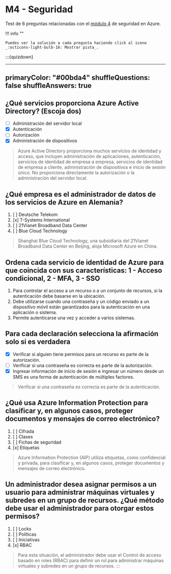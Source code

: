 # M4 - Seguridad

Test de 6 preguntas relacionadas con el [módulo 4](../apuntes/modulo-4.md) de seguridad en Azure.

!!! info ""

    Puedes ver la solución a cada pregunta haciendo click al icono _:octicons-light-bulb-16: Mostrar pista_.

:::{quizdown}

---
primaryColor: "#00bda4"
shuffleQuestions: false
shuffleAnswers: true
---

## ¿Qué servicios proporciona Azure Active Directory? (Escoja dos)

- [ ] Administración del servidor local
- [x] Autenticación
- [ ] Autorización
- [x] Administración de dispositivos

> Azure Active Directory proporciona muchos servicios de identidad y acceso, que incluyen administración de aplicaciones, autenticación, servicios de identidad de empresa a empresa, servicios de identidad de empresa a cliente, administración de dispositivos e inicio de sesión único. No proporciona directamente la autorización o la administración del servidor local.

## ¿Qué empresa es el administrador de datos de los servicios de Azure en Alemania?

1. [ ] Deutsche Telekom
2. [x] T-Systems International
3. [ ] 21Vianet Broadband Data Center
4. [ ] Blue Cloud Technology

> Shanghai Blue Cloud Technology, una subsidiaria del 21Vianet Broadband Data Center en  Beijing, aloja Microsoft Azure en China.

## Ordena cada servicio de identidad de Azure para que coincida con sus características: 1 - Acceso condicional, 2 - MFA, 3 - SSO

1. Para controlar el acceso a un recurso o a un conjunto de recursos, si la autenticación debe basarse en la ubicación.
2. Debe utilizarse cuando una contraseña y un código enviado a un dispositivo móvil están garantizados para la autenticación en una aplicación o sistema.
3. Permite autenticarse una vez y acceder a varios sistemas.

## Para cada declaración selecciona la afirmación solo si es verdadera

- [x] Verificar si alguien tiene permisos para un recurso es parte de la autorización.
- [ ] Verificar si una contraseña es correcta es parte de la autorización.
- [x] Ingresar información de inicio de sesión e ingresar un número desde un SMS es una forma de autenticación de múltiples factores.

> Verificar si una contraseña es correcta es parte de la autenticación.

## ¿Qué usa Azure Information Protection para clasificar y, en algunos casos, proteger documentos y mensajes de correo electrónico?

1. [ ] Cifrada
2. [ ] Clases
3. [ ] Fichas de seguridad
4. [x] Etiquetas

> Azure Information Protection (AIP) utiliza etiquetas, como confidencial y privada, para clasificar y, en algunos casos, proteger documentos y mensajes de correo electrónico.

## Un administrador desea asignar permisos a un usuario para administrar máquinas virtuales y subredes en un grupo de recursos. ¿Qué método debe usar el administrador para otorgar estos permisos?

1. [ ] Locks
2. [ ] Políticas
3. [ ] Iniciativas
4. [x] RBAC

> Para esta situación, el administrador debe usar el Control de acceso basado en roles (RBAC) para definir un rol para administrar máquinas virtuales y subredes en un grupo de recursos.
:::
